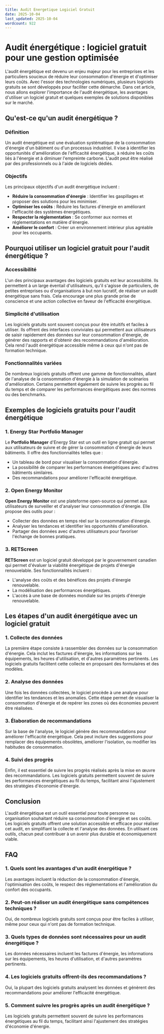 ```yaml
---
title: Audit Energetique Logiciel Gratuit
date: 2025-10-04
last_updated: 2025-10-04
wordcount: 922
---
```


# Audit énergétique : logiciel gratuit pour une gestion optimisée

L'audit énergétique est devenu un enjeu majeur pour les entreprises et les particuliers soucieux de réduire leur consommation d'énergie et d'optimiser leurs coûts. Avec l'essor des technologies numériques, plusieurs logiciels gratuits se sont développés pour faciliter cette démarche. Dans cet article, nous allons explorer l'importance de l'audit énergétique, les avantages d'utiliser un logiciel gratuit et quelques exemples de solutions disponibles sur le marché.

## Qu'est-ce qu'un audit énergétique ?

### Définition

Un audit énergétique est une évaluation systématique de la consommation d'énergie d'un bâtiment ou d'un processus industriel. Il vise à identifier les opportunités d'amélioration de l'efficacité énergétique, à réduire les coûts liés à l'énergie et à diminuer l'empreinte carbone. L'audit peut être réalisé par des professionnels ou à l'aide de logiciels dédiés.

### Objectifs

Les principaux objectifs d'un audit énergétique incluent :

- **Réduire la consommation d'énergie** : Identifier les gaspillages et proposer des solutions pour les minimiser.
- **Optimiser les coûts** : Réduire les factures d'énergie en améliorant l'efficacité des systèmes énergétiques.
- **Respecter la réglementation** : Se conformer aux normes et réglementations en matière d'énergie.
- **Améliorer le confort** : Créer un environnement intérieur plus agréable pour les occupants.

## Pourquoi utiliser un logiciel gratuit pour l'audit énergétique ?

### Accessibilité

L'un des principaux avantages des logiciels gratuits est leur accessibilité. Ils permettent à un large éventail d'utilisateurs, qu'il s'agisse de particuliers, de petites entreprises ou d'organisations à but non lucratif, de réaliser un audit énergétique sans frais. Cela encourage une plus grande prise de conscience et une action collective en faveur de l'efficacité énergétique.

### Simplicité d'utilisation

Les logiciels gratuits sont souvent conçus pour être intuitifs et faciles à utiliser. Ils offrent des interfaces conviviales qui permettent aux utilisateurs de saisir rapidement des données sur leur consommation d'énergie, de générer des rapports et d'obtenir des recommandations d'amélioration. Cela rend l'audit énergétique accessible même à ceux qui n'ont pas de formation technique.

### Fonctionnalités variées

De nombreux logiciels gratuits offrent une gamme de fonctionnalités, allant de l'analyse de la consommation d'énergie à la simulation de scénarios d'amélioration. Certains permettent également de suivre les progrès au fil du temps et de comparer les performances énergétiques avec des normes ou des benchmarks.

## Exemples de logiciels gratuits pour l'audit énergétique

### 1. Energy Star Portfolio Manager

Le **Portfolio Manager** d'Energy Star est un outil en ligne gratuit qui permet aux utilisateurs de suivre et de gérer la consommation d'énergie de leurs bâtiments. Il offre des fonctionnalités telles que :

- Un tableau de bord pour visualiser la consommation d'énergie.
- La possibilité de comparer les performances énergétiques avec d'autres bâtiments similaires.
- Des recommandations pour améliorer l'efficacité énergétique.

### 2. Open Energy Monitor

**Open Energy Monitor** est une plateforme open-source qui permet aux utilisateurs de surveiller et d'analyser leur consommation d'énergie. Elle propose des outils pour :

- Collecter des données en temps réel sur la consommation d'énergie.
- Analyser les tendances et identifier les opportunités d'amélioration.
- Partager des données avec d'autres utilisateurs pour favoriser l'échange de bonnes pratiques.

### 3. RETScreen

**RETScreen** est un logiciel gratuit développé par le gouvernement canadien qui permet d'évaluer la viabilité énergétique de projets d'énergie renouvelable. Ses fonctionnalités incluent :

- L'analyse des coûts et des bénéfices des projets d'énergie renouvelable.
- La modélisation des performances énergétiques.
- L'accès à une base de données mondiale sur les projets d'énergie renouvelable.

## Les étapes d'un audit énergétique avec un logiciel gratuit

### 1. Collecte des données

La première étape consiste à rassembler des données sur la consommation d'énergie. Cela inclut les factures d'énergie, les informations sur les équipements, les heures d'utilisation, et d'autres paramètres pertinents. Les logiciels gratuits facilitent cette collecte en proposant des formulaires et des modèles.

### 2. Analyse des données

Une fois les données collectées, le logiciel procède à une analyse pour identifier les tendances et les anomalies. Cette étape permet de visualiser la consommation d'énergie et de repérer les zones où des économies peuvent être réalisées.

### 3. Élaboration de recommandations

Sur la base de l'analyse, le logiciel génère des recommandations pour améliorer l'efficacité énergétique. Cela peut inclure des suggestions pour remplacer des équipements obsolètes, améliorer l'isolation, ou modifier les habitudes de consommation.

### 4. Suivi des progrès

Enfin, il est essentiel de suivre les progrès réalisés après la mise en œuvre des recommandations. Les logiciels gratuits permettent souvent de suivre les performances énergétiques au fil du temps, facilitant ainsi l'ajustement des stratégies d'économie d'énergie.

## Conclusion

L'audit énergétique est un outil essentiel pour toute personne ou organisation souhaitant réduire sa consommation d'énergie et ses coûts. Les logiciels gratuits offrent une solution accessible et efficace pour réaliser cet audit, en simplifiant la collecte et l'analyse des données. En utilisant ces outils, chacun peut contribuer à un avenir plus durable et économiquement viable.

## FAQ

### 1. Quels sont les avantages d'un audit énergétique ?

Les avantages incluent la réduction de la consommation d'énergie, l'optimisation des coûts, le respect des réglementations et l'amélioration du confort des occupants.

### 2. Peut-on réaliser un audit énergétique sans compétences techniques ?

Oui, de nombreux logiciels gratuits sont conçus pour être faciles à utiliser, même pour ceux qui n'ont pas de formation technique.

### 3. Quels types de données sont nécessaires pour un audit énergétique ?

Les données nécessaires incluent les factures d'énergie, les informations sur les équipements, les heures d'utilisation, et d'autres paramètres pertinents.

### 4. Les logiciels gratuits offrent-ils des recommandations ?

Oui, la plupart des logiciels gratuits analysent les données et génèrent des recommandations pour améliorer l'efficacité énergétique.

### 5. Comment suivre les progrès après un audit énergétique ?

Les logiciels gratuits permettent souvent de suivre les performances énergétiques au fil du temps, facilitant ainsi l'ajustement des stratégies d'économie d'énergie.